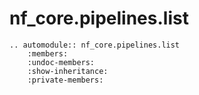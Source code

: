 # nf_core.pipelines.list

```{eval-rst}
.. automodule:: nf_core.pipelines.list
    :members:
    :undoc-members:
    :show-inheritance:
    :private-members:
```

